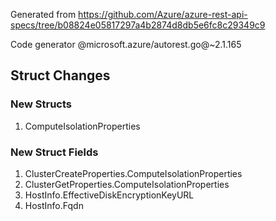 Generated from https://github.com/Azure/azure-rest-api-specs/tree/b08824e05817297a4b2874d8db5e6fc8c29349c9

Code generator @microsoft.azure/autorest.go@~2.1.165

## Struct Changes

### New Structs

1. ComputeIsolationProperties

### New Struct Fields

1. ClusterCreateProperties.ComputeIsolationProperties
1. ClusterGetProperties.ComputeIsolationProperties
1. HostInfo.EffectiveDiskEncryptionKeyURL
1. HostInfo.Fqdn
